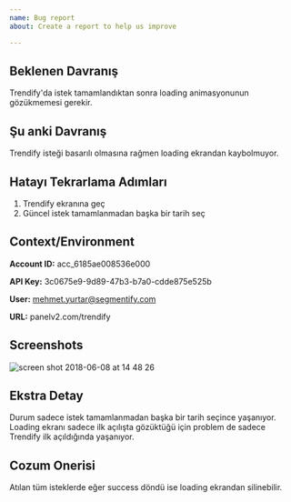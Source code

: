 ```yaml
---
name: Bug report
about: Create a report to help us improve

---
```


## Beklenen Davranış

Trendify'da istek tamamlandıktan sonra loading animasyonunun gözükmemesi gerekir.

## Şu anki Davranış

Trendify isteği basarılı olmasına rağmen loading ekrandan kaybolmuyor.

## Hatayı Tekrarlama Adımları

1.  Trendify ekranına geç
2.  Güncel istek tamamlanmadan başka bir tarih seç

## Context/Environment

**Account ID:** acc_6185ae008536e000

**API Key:** 3c0675e9-9d89-47b3-b7a0-cdde875e525b

**User:** mehmet.yurtar@segmentify.com

**URL:** panelv2.com/trendify

## Screenshots
![screen shot 2018-06-08 at 14 48 26](https://user-images.githubusercontent.com/7923626/41156566-27735332-6b2b-11e8-9e06-6e983cde6532.png)

## Ekstra Detay
Durum sadece istek tamamlanmadan başka bir tarih seçince yaşanıyor. Loading ekranı sadece ilk açılışta gözüktüğü için problem de sadece Trendify ilk açıldığında yaşanıyor.

## Cozum Onerisi
Atılan tüm isteklerde eğer success döndü ise loading ekrandan silinebilir.
